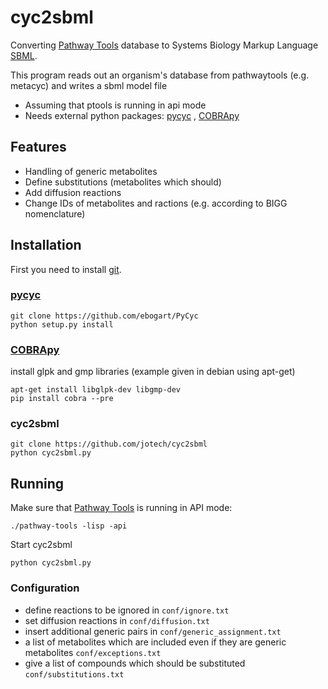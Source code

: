 # cyc2sbml

Converting [Pathway Tools](http://brg.ai.sri.com/ptools/) database to Systems Biology Markup Language [SBML](http://sbml.org/).

This program reads out an organism's database from pathwaytools (e.g. metacyc) and writes a sbml model file
- Assuming that ptools is running in api mode
- Needs external python packages: [pycyc](https://github.com/ebogart/PyCyc) , [COBRApy](https://github.com/opencobra/cobrapy)


## Features
- Handling of generic metabolites
- Define substitutions (metabolites which should)
- Add diffusion reactions
- Change IDs of metabolites and ractions (e.g. according to BIGG nomenclature)


## Installation
First you need to install [git](http://git-scm.com/).

### [pycyc](https://github.com/ebogart/PyCyc)
```
git clone https://github.com/ebogart/PyCyc
python setup.py install
```

### [COBRApy](https://github.com/opencobra/cobrapy)
install glpk and gmp libraries (example given in debian using apt-get)
```
apt-get install libglpk-dev libgmp-dev
pip install cobra --pre
```

### cyc2sbml
```
git clone https://github.com/jotech/cyc2sbml
python cyc2sbml.py
```

## Running

Make sure that [Pathway Tools](http://brg.ai.sri.com/ptools/) is running in API mode:
```
./pathway-tools -lisp -api
```
Start cyc2sbml 
```
python cyc2sbml.py
```

### Configuration

- define reactions to be ignored in ```conf/ignore.txt```
- set diffusion reactions in ```conf/diffusion.txt```
- insert additional generic pairs in ```conf/generic_assignment.txt```
- a list of metabolites which are included even if they are generic metabolites ```conf/exceptions.txt```
- give a list of compounds which should be substituted ```conf/substitutions.txt```
